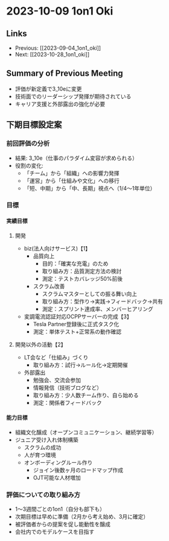 # 2023-10-09 1on1 Oki

## Links

- Previous: [[2023-09-04_1on1_oki]]
- Next: [[2023-10-28_1on1_oki]]

## Summary of Previous Meeting
- 評価が新定義で3_10eに変更
- 技術面でのリーダーシップ発揮が期待されている
- キャリア支援と外部露出の強化が必要

## 下期目標設定案

### 前回評価の分析
- 結果: 3_10e（仕事のパラダイム変容が求められる）
- 役割の変化:
  - 「チーム」から「組織」への影響力発揮
  - 「運営」から「仕組みや文化」への移行
  - 「短、中期」から「中、長期」視点へ（1/4〜1年単位）

### 目標
#### 実績目標
1. 開発
   - biz(法人向けサービス)【1】
     - 品質向上
       - 目的：「確実な充電」のため
       - 取り組み方：品質測定方法の検討
       - 測定：テストカバレッジ50%前後
     - スクラム改善
       - スクラムマスターとしての振る舞い向上
       - 取り組み方：型作り→実践→フィードバック→共有
       - 測定：スプリント達成率、メンバーヒアリング
   - 変調電流認証対応OCPPサーバーの完成【3】
     - Tesla Partner登録後に正式タスク化
     - 測定：単体テスト+正常系の動作確認

2. 開発以外の活動【2】
   - LT会など「仕組み」づくり
     - 取り組み方：試行→ルール化→定期開催
   - 外部露出
     - 勉強会、交流会参加
     - 情報発信（技術ブログなど）
     - 取り組み方：少人数チーム作り、自ら始める
     - 測定：関係者フィードバック

#### 能力目標
- 組織文化醸成（オープンコミュニケーション、継続学習等）
- ジュニア受け入れ体制構築
  - スクラムの成功
  - 人が育つ環境
  - オンボーディングルール作り
    - ジョイン後数ヶ月のロードマップ作成
    - OJT可能な人材増加

### 評価についての取り組み方
- 1〜3週間ごとの1on1（自分も部下も）
- 次期目標は早めに準備（2月から考え始め、3月に確定）
- 被評価者からの提案を促し能動性を醸成
- 会社内でのモデルケースを目指す